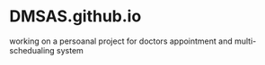 # DMSAS.github.io
working on a persoanal project for doctors appointment and multi-schedualing system
